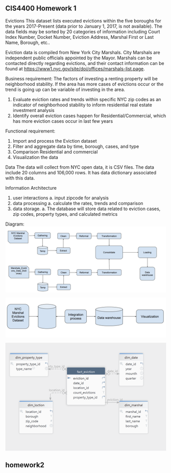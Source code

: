 ## CIS4400 Homework 1 

Evictions
This dataset lists executed evictions within the five boroughs for the years 2017-Present (data prior to January 1, 2017, is not available). The data fields may be sorted by 20 categories of information including Court Index Number, Docket Number, Eviction Address, Marshal First or Last Name, Borough, etc..

Eviction data is compiled from New York City Marshals. City Marshals are independent public officials appointed by the Mayor. Marshals can be contacted directly regarding evictions, and their contact information can be found at https://www1.nyc.gov/site/doi/offices/marshals-list.page.

Business requirement: 
The factors of investing a renting property will be neighborhood stability. If the area has more cases of evictions occur or the trend is going up can be variable of investing in the area. 
1.	Evaluate eviction rates and trends within specific NYC zip codes as an indicator of neighborhood stability to inform residential real estate investment analysis
2.	Identify overall eviction cases happen for Residential/Commercial, which has more eviction cases occur in last few years

Functional requirement: 
1.	Import and process the Eviction dataset 
2.	Filter and aggregate data by time, borough, cases, and type
3.	Comparison Residential and commercial
4.	Visualization the data 


Data 
	The data will collect from NYC open data, it is CSV files. The data include 20 columns and 106,000 rows. It has data dictionary associated with this data. 


Information Architecture
1.	user interactions
a.	input zipcode for analysis 
2.	data processing
a.	calculate the rates, trends and comparison
3.	data storage.
a.	The database will store data related to eviction cases, zip codes, property types, and calculated metrics

Diagram: 
![alt text](docs/diagram/IA.png)

![alt text](docs/diagram/DA.png)

![alt text](<docs/Dimensional Modeling.png>)




## homework2 
	